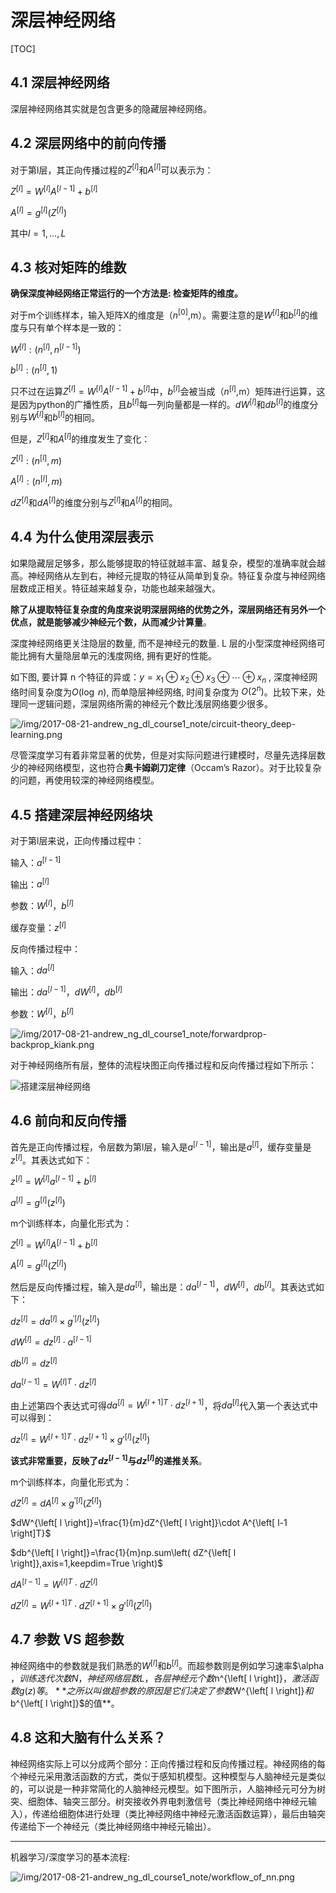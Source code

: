 # 深层神经网络

[TOC]

## 4.1 深层神经网络

深层神经网络其实就是包含更多的隐藏层神经网络。

## 4.2 深层网络中的前向传播

对于第l层，其正向传播过程的$Z^{\left[ l \right]}$和$A^{\left[ l \right]}$可以表示为：

$Z^{\left[ l \right]}=W^{\left[ l \right]}A^{\left[ l-1 \right]}+b^{\left[ l \right]}$

$A^{\left[ l \right]}=g^{\left[ l \right]}\left( Z^{\left[ l \right]} \right)$

其中$l=1,\dotsc,L$

## 4.3 核对矩阵的维数

**确保深度神经网络正常运行的一个方法是: 检查矩阵的维度。**

对于m个训练样本，输入矩阵X的维度是（$n^{\left[ 0 \right]}$,m）。需要注意的是$W^{\left[ l \right]}$和$b^{\left[ l \right]}$的维度与只有单个样本是一致的：

$W^{\left[ l \right]}:\left( n^{\left[ l \right]},n^{\left[ l-1 \right]} \right)$

$b^{\left[ l \right]}:\left( n^{\left[ l \right]},1 \right)$

只不过在运算$Z^{\left[ l \right]}=W^{\left[ l \right]}A^{\left[ l-1 \right]}+b^{\left[ l \right]}$中，$b^{\left[ l \right]}$会被当成（$n^{\left[ l \right]}$,m）矩阵进行运算，这是因为python的广播性质，且$b^{\left[ l \right]}$每一列向量都是一样的。$dW^{\left[ l \right]}$和$db^{\left[ l \right]}$的维度分别与$W^{\left[ l \right]}$和$b^{\left[ l \right]}$的相同。

但是，$Z^{\left[ l \right]}$和$A^{\left[ l \right]}$的维度发生了变化：

$Z^{\left[ l \right]}:\left( n^{\left[ l \right]},m \right)$

$A^{\left[ l \right]}:\left( n^{\left[ l \right]},m \right)$

$dZ^{\left[ l \right]}$和$dA^{\left[ l \right]}$的维度分别与$Z^{\left[ l \right]}$和$A^{\left[ l \right]}$的相同。

## 4.4 为什么使用深层表示

如果隐藏层足够多，那么能够提取的特征就越丰富、越复杂，模型的准确率就会越高。神经网络从左到右，神经元提取的特征从简单到复杂。特征复杂度与神经网络层数成正相关。特征越来越复杂，功能也越来越强大。

**除了从提取特征复杂度的角度来说明深层网络的优势之外，深层网络还有另外一个优点，就是能够减少神经元个数，从而减少计算量**。

深度神经网络更关注隐层的数量, 而不是神经元的数量. L 层的小型深度神经网络可能比拥有大量隐层单元的浅度网络, 拥有更好的性能。

如下图, 要计算 n 个特征的异或：$y=x_{1} \oplus x_{2} \oplus x_{3} \oplus \dotsb \oplus x_{n}$ , 深度神经网络时间复杂度为$O\left( \log \; n \right)$, 而单隐层神经网络, 时间复杂度为 $O\left( 2^{n} \right)$。比较下来，处理同一逻辑问题，深层网络所需的神经元个数比浅层网络要少很多。

![/img/2017-08-21-andrew_ng_dl_course1_note/circuit-theory_deep-learning.png](http://kissg.me/img/2017-08-21-andrew_ng_dl_course1_note/circuit-theory_deep-learning.png)

尽管深度学习有着非常显著的优势，但是对实际问题进行建模时，尽量先选择层数少的神经网络模型，这也符合**奥卡姆剃刀定律**（Occam’s Razor）。对于比较复杂的问题，再使用较深的神经网络模型。

## 4.5 搭建深层神经网络块

对于第l层来说，正向传播过程中：

输入：$a^{\left[ l-1 \right]}$

输出：$a^{\left[ l \right]}$

参数：$W^{\left[ l \right]}$，$b^{\left[ l \right]}$

缓存变量：$z^{\left[ l \right]}$

反向传播过程中：

输入：$da^{\left[ l \right]}$

输出：$da^{\left[ l-1 \right]}$，$dW^{\left[ l \right]}$，$db^{\left[ l \right]}$

参数：$W^{\left[ l \right]}$，$b^{\left[ l \right]}$

![/img/2017-08-21-andrew_ng_dl_course1_note/forwardprop-backprop_kiank.png](http://kissg.me/img/2017-08-21-andrew_ng_dl_course1_note/forwardprop-backprop_kiank.png)



对于神经网络所有层，整体的流程块图正向传播过程和反向传播过程如下所示：

![搭建深层神经网络](http://img.blog.csdn.net/20171019095613497?)

## 4.6 前向和反向传播

首先是正向传播过程，令层数为第l层，输入是$a^{\left[ l-1 \right]}$，输出是$a^{\left[ l \right]}$，缓存变量是$z^{\left[ l \right]}$。其表达式如下：

$z^{\left[ l \right]}=W^{\left[ l \right]}a^{\left[ l-1 \right]}+b^{\left[ l \right]}$

$a^{\left[ l \right]}=g^{\left[ l \right]}\left( z^{\left[ l \right]} \right)$

m个训练样本，向量化形式为：

$Z^{\left[ l \right]}=W^{\left[ l \right]}A^{\left[ l-1 \right]}+b^{\left[ l \right]}$

$A^{\left[ l \right]}=g^{\left[ l \right]}\left( Z^{\left[ l \right]} \right)$

然后是反向传播过程，输入是$da^{\left[ l \right]}$，输出是：$da^{\left[ l-1 \right]}$，$dW^{\left[ l \right]}$，$db^{\left[ l \right]}$。其表达式如下：

$dz^{\left[ l \right]}=da^{\left[ l \right]}\times g^{'\left[ l \right]}\left( z^{\left[ l \right]} \right)$

$dW^{\left[ l \right]}=dz^{\left[ l \right]}\cdot a^{\left[ l-1 \right]}$

$db^{\left[ l \right]}=dz^{\left[ l \right]}$

$da^{\left[ l-1 \right]}=W^{\left[ l \right]T}\cdot dz^{\left[ l \right]}$

由上述第四个表达式可得$da^{\left[ l \right]}=W^{\left[ l+1 \right]T}\cdot dz^{\left[ l+1 \right]}$，将$da^{\left[ l \right]}$代入第一个表达式中可以得到：

$dz^{\left[ l \right]}=W^{\left[ l+1 \right]T}\cdot dz^{\left[ l+1 \right]}\times g'^{\left[ l \right]}\left( z^{\left[ l \right]} \right)$

**该式非常重要，反映了$dz^{\left[ l-1 \right]}$与$dz^{\left[ l \right]}$的递推关系**。

m个训练样本，向量化形式为：

$dZ^{\left[ l \right]}=dA^{\left[ l \right]}\times g^{'\left[ l \right]}\left( Z^{\left[ l \right]} \right)$

$dW^{\left[ l \right]}=\frac{1}{m}dZ^{\left[ l \right]}\cdot A^{\left[ l-1 \right]T}$

$db^{\left[ l \right]}=\frac{1}{m}np.sum\left( dZ^{\left[ l \right]},axis=1,keepdim=True \right)$

$dA^{\left[ l-1 \right]}=W^{\left[ l \right]T}\cdot dZ^{\left[ l \right]}$

$dZ^{\left[ l \right]}=W^{\left[ l+1 \right]T}\cdot dZ^{\left[ l+1 \right]}\times g'^{\left[ l \right]}\left( Z^{\left[ l \right]} \right)$

## 4.7 参数 VS 超参数

神经网络中的参数就是我们熟悉的$W^{\left[ l \right]}$和$b^{\left[ l \right]}$。而超参数则是例如学习速率$\alpha $，训练迭代次数N，神经网络层数L，各层神经元个数$n^{\left[ l \right]}$，激活函数g(z)等。**之所以叫做超参数的原因是它们决定了参数$W^{\left[ l \right]}$和$b^{\left[ l \right]}$的值**。

## 4.8 这和大脑有什么关系？

神经网络实际上可以分成两个部分：正向传播过程和反向传播过程。神经网络的每个神经元采用激活函数的方式，类似于感知机模型。这种模型与人脑神经元是类似的，可以说是一种非常简化的人脑神经元模型。如下图所示，人脑神经元可分为树突、细胞体、轴突三部分。树突接收外界电刺激信号（类比神经网络中神经元输入），传递给细胞体进行处理（类比神经网络中神经元激活函数运算），最后由轴突传递给下一个神经元（类比神经网络中神经元输出）。

------

机器学习/深度学习的基本流程:

![/img/2017-08-21-andrew_ng_dl_course1_note/workflow_of_nn.png](http://kissg.me/img/2017-08-21-andrew_ng_dl_course1_note/workflow_of_nn.png)

